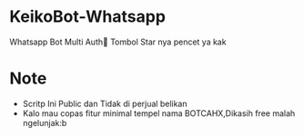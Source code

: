 # KeikoBot-Whatsapp

Whatsapp Bot Multi Auth🌟
Tombol Star nya pencet ya kak

# Note
- Scritp Ini Public dan Tidak di perjual belikan
- Kalo mau copas fitur minimal tempel nama BOTCAHX,Dikasih free malah ngelunjak:b
